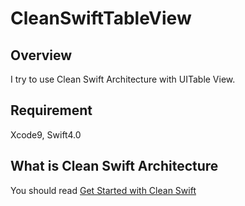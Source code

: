 # CleanSwiftTableView
## Overview
I try to use Clean Swift Architecture with UITable View.

## Requirement
Xcode9, Swift4.0

## What is Clean Swift Architecture
You should read [Get Started with Clean Swift](https://clean-swift.com/)
